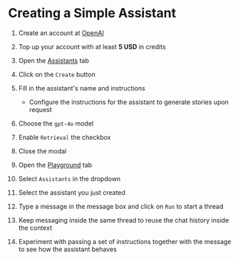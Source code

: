 # Creating a Simple Assistant

1. Create an account at [OpenAI](https://platform.openai.com/signup)

2. Top up your account with at least **5 USD** in credits

3. Open the [Assistants](https://platform.openai.com/assistants) tab

4. Click on the `Create` button

5. Fill in the assistant's name and instructions

   - Configure the instructions for the assistant to generate stories upon request

6. Choose the `gpt-4o` model

7. Enable `Retrieval` the checkbox

8. Close the modal

9. Open the [Playground](https://platform.openai.com/playground) tab

10. Select `Assistants` in the dropdown

11. Select the assistant you just created

12. Type a message in the message box and click on `Run` to start a thread

13. Keep messaging inside the same thread to reuse the chat history inside the context

14. Experiment with passing a set of instructions together with the message to see how the assistant behaves
